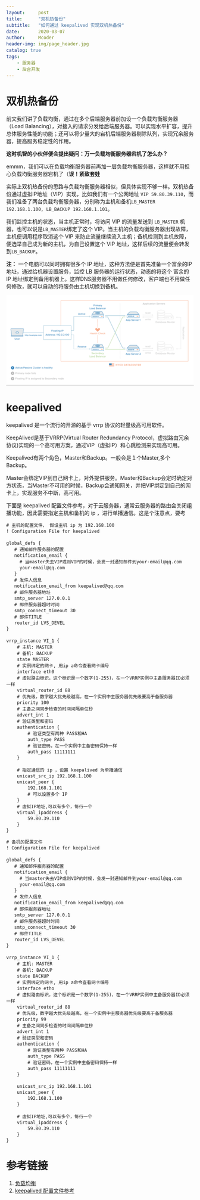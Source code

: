 ```yaml
---
layout:     post
title:      "双机热备份"
subtitle:   "如何通过 keepalived 实现双机热备份"
date:       2020-03-07
author:     Mcoder
header-img: img/page_header.jpg
catalog: true
tags:
    - 服务器
    - 后台开发
---
```


# 双机热备份

前文我们讲了负载均衡，通过在多个后端服务器前加设一个负载均衡服务器（Load Balancing），对接入的请求分发给后端服务器。可以实现水平扩容，提升总体服务性能的功能；还可以将少量大的宕机后端服务器剔除队列，实现冗余服务器，提高服务稳定性的作用。

**这时机智的小伙伴便会提出疑问：万一负载均衡服务器宕机了怎么办？**

emmm，我们可以在负载均衡服务器前再加一层负载均衡服务器，这样就不用担心负载均衡服务器宕机了（**误！紧致套娃**

实际上双机热备份的思路与负载均衡服务器相似，但具体实现不够一样。双机热备份通过虚拟IP地址（VIP）实现，比如我们有一个公网地址 `VIP 59.80.39.110`，而我们准备了两台负载均衡服务器，分别称为主机和备机`LB_MASTER 192.168.1.100, LB_BACKUP 192.168.1.101`。

我们监控主机的状态，当主机正常时，将访问 VIP 的流量发送到 `LB_MASTER` 机器，也可以说是`LB_MASTER`绑定了这个 VIP。当主机的负载均衡服务器出现故障，主机便调用程序取消这个 VIP 来防止流量继续流入主机；备机检测到主机故障，便选举自己成为新的主机，为自己设置这个 VIP 地址，这样后续的流量便会转发到`LB_BACKUP`。

**注：** 一个电脑可以同时拥有很多个 IP 地址，这种方法便是首先准备一个富余的IP地址，通过给机器设置服务，监控 LB 服务器的运行状态，动态的将这个 富余的 IP 地址绑定到备用机器上。这样DNS服务器不用做任何修改，客户端也不用做任何修改，就可以自动的将服务由主机切换到备机。

![](/post_img/202001/keepalived.gif)

# keepalived
keepalived 是一个流行的开源的基于 vrrp 协议的轻量级高可用软件。

KeepAlived是基于VRRP(Virtual Router Redundancy Protocol，虚拟路由冗余协议)实现的一个高可用方案，通过VIP（虚拟IP）和心跳检测来实现高可用。

Keepalived有两个角色，Master和Backup。一般会是１个Master,多个Backup。

Master会绑定VIP到自己网卡上，对外提供服务。Master和Backup会定时确定对方状态，当Master不可用的时候，Backup会通知网关，并把VIP绑定到自己的网卡上，实现服务不中断，高可用。


下面是 keepalived 配置文件参考，对于云服务器，通常云服务器的路由会关闭组播功能，因此需要指定主机和备机的 ip ，进行单播通信。这是个注意点，要考
```
# 主机的配置文件， 假设主机 ip 为 192.168.100
! Configuration File for keepalived

global_defs {
   # 通知邮件服务器的配置
   notification_email {
     # 当master失去VIP或则VIP的时候，会发一封通知邮件到your-email@qq.com
     your-email@qq.com
   }
   # 发件人信息
   notification_email_from keepalived@qq.com
   # 邮件服务器地址
   smtp_server 127.0.0.1
   # 邮件服务器超时时间
   smtp_connect_timeout 30
   # 邮件TITLE
   router_id LVS_DEVEL
}

vrrp_instance VI_1 {
    # 主机: MASTER
    # 备机: BACKUP
    state MASTER
    # 实例绑定的网卡, 用ip a命令查看网卡编号
    interface eth0
    # 虚拟路由标识，这个标识是一个数字(1-255)，在一个VRRP实例中主备服务器ID必须一样
    virtual_router_id 88
    # 优先级，数字越大优先级越高，在一个实例中主服务器优先级要高于备服务器
    priority 100
    # 主备之间同步检查的时间间隔单位秒
    advert_int 1
    # 验证类型和密码
    authentication {
        # 验证类型有两种 PASS和HA
        auth_type PASS
        # 验证密码，在一个实例中主备密码保持一样
        auth_pass 11111111
    }

    # 指定通信的 ip ，设置 keepalived 为单播通信
    unicast_src_ip 192.168.1.100
    unicast_peer {
        192.168.1.101
        # 可以设置多个 IP
    }
    # 虚拟IP地址,可以有多个，每行一个
    virtual_ipaddress {
        59.80.39.110
    }
}
```

```
# 备机的配置文件
! Configuration File for keepalived

global_defs {
   # 通知邮件服务器的配置
   notification_email {
     # 当master失去VIP或则VIP的时候，会发一封通知邮件到your-email@qq.com
     your-email@qq.com
   }
   # 发件人信息
   notification_email_from keepalived@qq.com
   # 邮件服务器地址
   smtp_server 127.0.0.1
   # 邮件服务器超时时间
   smtp_connect_timeout 30
   # 邮件TITLE
   router_id LVS_DEVEL
}

vrrp_instance VI_1 {
    # 主机: MASTER
    # 备机: BACKUP
    state BACKUP
    # 实例绑定的网卡, 用ip a命令查看网卡编号
    interface etho
    # 虚拟路由标识，这个标识是一个数字(1-255)，在一个VRRP实例中主备服务器ID必须一样
    virtual_router_id 88
    # 优先级，数字越大优先级越高，在一个实例中主服务器优先级要高于备服务器
    priority 99
    # 主备之间同步检查的时间间隔单位秒
    advert_int 1
    # 验证类型和密码
    authentication {
        # 验证类型有两种 PASS和HA
        auth_type PASS
        # 验证密码，在一个实例中主备密码保持一样
        auth_pass 11111111
    }

    unicast_src_ip 192.168.1.101
    unicast_peer {
        192.168.1.100
    }

    # 虚拟IP地址,可以有多个，每行一个
    virtual_ipaddress {
        59.80.39.110
    }
}
```


# 参考链接
1. [负载均衡](https://juejin.im/post/5e63b434e51d4526fd0692b6)
2. [keepalived 配置文件参考](https://yq.aliyun.com/articles/609851)
